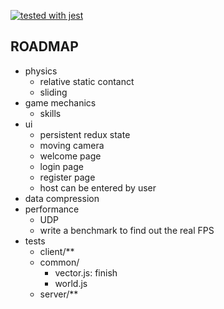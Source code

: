 [![tested with jest](https://img.shields.io/badge/tested_with-jest-99424f.svg)](https://github.com/facebook/jest)

## ROADMAP

- physics
  - relative static contanct
  - sliding
- game mechanics
  - skills
- ui
  - persistent redux state
  - moving camera
  - welcome page
  - login page
  - register page
  - host can be entered by user
- data compression
- performance
  - UDP
  - write a benchmark to find out the real FPS
- tests
  - client/**
  - common/
      - vector.js: finish
      - world.js
  - server/**